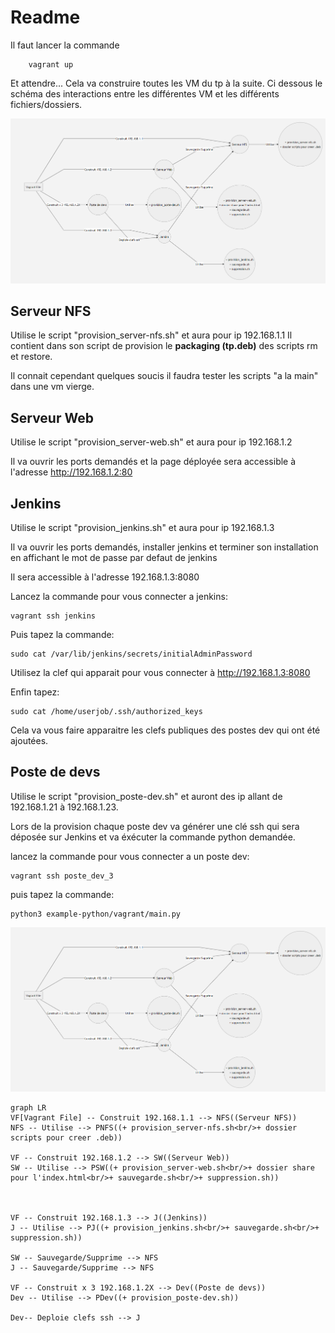# Readme

Il faut lancer la commande 

```
    vagrant up
```

Et attendre...  Cela va construire toutes les VM du tp à la suite. 
Ci dessous le schéma des interactions entre les différentes VM et les différents fichiers/dossiers.

![Schema vms](schema.png)

## Serveur NFS 

Utilise le script "provision_server-nfs.sh" et aura pour ip 192.168.1.1
Il contient dans son script de provision le __packaging (tp.deb)__ des scripts rm et restore.

Il connait cependant quelques soucis il faudra tester les scripts "a la main" dans une vm vierge.


## Serveur Web

Utilise le script "provision_server-web.sh" et aura pour ip 192.168.1.2

Il va ouvrir les ports demandés et la page déployée sera accessible à l'adresse http://192.168.1.2:80

## Jenkins

Utilise le script "provision_jenkins.sh" et aura pour ip 192.168.1.3

Il va ouvrir les ports demandés, installer jenkins et terminer son installation en affichant le mot de passe par defaut de jenkins

Il sera accessible à l'adresse 192.168.1.3:8080

Lancez la commande pour vous connecter a jenkins: 
```
vagrant ssh jenkins
```
Puis tapez la commande: 
```
sudo cat /var/lib/jenkins/secrets/initialAdminPassword
```
Utilisez la clef qui apparait pour vous connecter à http://192.168.1.3:8080

Enfin tapez:
```
sudo cat /home/userjob/.ssh/authorized_keys
```
Cela va vous faire apparaitre les clefs publiques des postes dev qui ont été ajoutées.

## Poste de devs

Utilise le script "provision_poste-dev.sh" et auront des ip allant de 192.168.1.21 à 192.168.1.23.

Lors de la provision chaque poste dev va générer une clé ssh qui sera déposée sur Jenkins et va éxécuter la commande python demandée.

lancez la commande pour vous connecter a un poste dev: 
```
vagrant ssh poste_dev_3
```
puis tapez la commande: 
```
python3 example-python/vagrant/main.py
```
![Schema vms](schema.png)

```mermaid
graph LR
VF[Vagrant File] -- Construit 192.168.1.1 --> NFS((Serveur NFS)) 
NFS -- Utilise --> PNFS((+ provision_server-nfs.sh<br/>+ dossier scripts pour creer .deb))

VF -- Construit 192.168.1.2 --> SW((Serveur Web))
SW -- Utilise --> PSW((+ provision_server-web.sh<br/>+ dossier share pour l'index.html<br/>+ sauvegarde.sh<br/>+ suppression.sh))



VF -- Construit 192.168.1.3 --> J((Jenkins))
J -- Utilise --> PJ((+ provision_jenkins.sh<br/>+ sauvegarde.sh<br/>+ suppression.sh))

SW -- Sauvegarde/Supprime --> NFS
J -- Sauvegarde/Supprime --> NFS

VF -- Construit x 3 192.168.1.2X --> Dev((Poste de devs))
Dev -- Utilise --> PDev((+ provision_poste-dev.sh))

Dev-- Deploie clefs ssh --> J

```